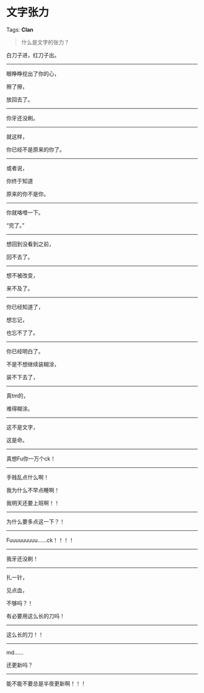 # 文字张力

Tags: **Clan**

> 什么是文字的张力？



白刀子进，红刀子出。



---

眼睁睁挖出了你的心，

擦了擦，

放回去了。



---

你牙还没刷。



---

就这样，

你已经不是原来的你了。



---

或者说，

你终于知道

原来的你不是你。



---

你就咯噔一下。

“完了。”



---

想回到没看到之前，

回不去了。



---

想不被改变，

来不及了。



---

你已经知道了，

想忘记，

也忘不了了。



---

你已经明白了。

不是不想继续装糊涂，

装不下去了，



---

真tm的，

难得糊涂。



---

这不是文字，

这是命。



---

真想Fu你一万个ck！



---

手贱乱点什么啊！

我为什么不早点睡啊！

我明天还要上班啊！！



---

为什么要多点这一下？！



---

Fuuuuuuuuu……ck！！！！



---

我牙还没刷！



---

扎一针，

见点血，

不够吗？！

有必要用这么长的刀吗！



---

这么长的刀！！



---

md……

还更新吗？



---

能不能不要总是半夜更新啊！！！



